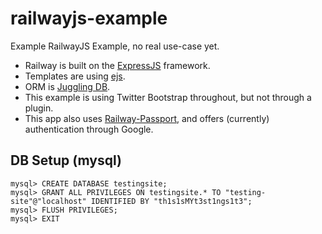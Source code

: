 railwayjs-example
=================

Example RailwayJS Example, no real use-case yet.

* Railway is built on the [ExpressJS]() framework.
* Templates are using [ejs](https://github.com/visionmedia/ejs).
* ORM is [Juggling DB](https://github.com/1602/jugglingdb).
* This example is using Twitter Bootstrap throughout, but not through a plugin.
* This app also uses [Railway-Passport](https://github.com/1602/Railway-passport), and offers (currently) authentication through Google.

DB Setup (mysql)
----------------

	mysql> CREATE DATABASE testingsite;
	mysql> GRANT ALL PRIVILEGES ON testingsite.* TO "testing-site"@"localhost" IDENTIFIED BY "th1s1sMYt3st1ngs1t3";
	mysql> FLUSH PRIVILEGES;
	mysql> EXIT
